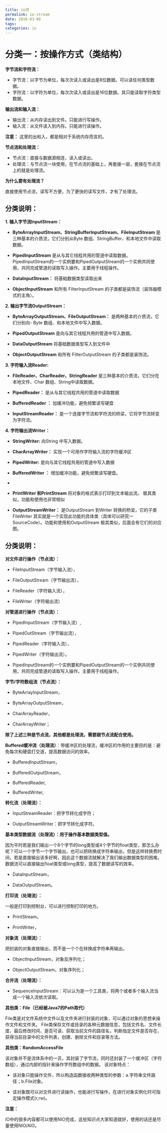 ```yaml
---
title: io流
permalink: io-stream
date: 2018-03-06
tags:
categories: io
---
```

# 分类一：按操作方式（类结构）
**字节流和字符流：**
- 字节流：以字节为单位，每次次读入或读出是8位数据。可以读任何类型数据。
- 字符流：以字符为单位，每次次读入或读出是16位数据。其只能读取字符类型数据。

<!--more-->

**输出流和输入流：**
- 输出流：从内存读出到文件。只能进行写操作。
- 输入流：从文件读入到内存。只能进行读操作。

**注意：** 这里的出和入，都是相对于系统内存而言的。

**节点流和处理流：**
- 节点流：直接与数据源相连，读入或读出。
- 处理流：与节点流一块使用，在节点流的基础上，再套接一层，套接在节点流上的就是处理流。

**为什么要有处理流？**

直接使用节点流，读写不方便，为了更快的读写文件，才有了处理流。



## 分类说明：
**1. 输入字节流InputStream：**
- **ByteArrayInputStream、StringBufferInputStream、FileInputStream** 是三种基本的介质流，它们分别从Byte 数组、StringBuffer、和本地文件中读取数据。

- **PipedInputStream** 是从与其它线程共用的管道中读取数据。PipedInputStream的一个实例要和PipedOutputStream的一个实例共同使用，共同完成管道的读取写入操作。主要用于线程操作。

- **DataInputStream：** 将基础数据类型读取出来

- **ObjectInputStream** 和所有 FilterInputStream 的子类都是装饰流（装饰器模式的主角）。

**2. 输出字节流OutputStream：**
- **ByteArrayOutputStream、FileOutputStream：** 是两种基本的介质流，它们分别向- Byte 数组、和本地文件中写入数据。

- **PipedOutputStream** 是向与其它线程共用的管道中写入数据。

- **DataOutputStream** 将基础数据类型写入到文件中

- **ObjectOutputStream** 和所有 FilterOutputStream 的子类都是装饰流。



**3. 字符输入流Reader:**
- **FileReader、CharReader、StringReader** 是三种基本的介质流，它们分在本地文件、Char 数组、String中读取数据。

- **PipedReader：** 是从与其它线程共用的管道中读取数据

- **BufferedReader ：** 加缓冲功能，避免频繁读写硬盘

- **InputStreamReader：** 是一个连接字节流和字符流的桥梁，它将字节流转变为字符流。


**4. 字符输出流Writer：**

- **StringWriter:** 向String 中写入数据。

- **CharArrayWriter：** 实现一个可用作字符输入流的字符缓冲区

- **PipedWriter:** 是向与其它线程共用的管道中写入数据

- **BufferedWriter ：** 增加缓冲功能，避免频繁读写硬盘。
- 
- **PrintWriter 和PrintStream** 将对象的格式表示打印到文本输出流。 极其类似，功能和使用也非常相似

- **OutputStreamWriter：** 是OutputStream 到Writer 转换的桥梁，它的子类FileWriter 其实就是一个实现此功能的具体类（具体可以研究一SourceCode）。功能和使用和OutputStream 极其类似，后面会有它们的对应图。


## 分类说明：

**对文件进行操作（节点流）：**

- FileInputStream（字节输入流），

- FileOutputStream（字节输出流），

- FileReader（字符输入流），

- FileWriter（字符输出流）

**对管道进行操作（节点流）：**

- PipedInputStream（字节输入流）,

- PipedOutStream（字节输出流），

- PipedReader（字符输入流），

- PipedWriter（字符输出流）。

- PipedInputStream的一个实例要和PipedOutputStream的一个实例共同使用，共同完成管道的读取写入操作。主要用于线程操作。

**字节/字符数组流（节点流）：**

- ByteArrayInputStream，

- ByteArrayOutputStream，

- CharArrayReader，

- CharArrayWriter；

**除了上述三种是节点流，其他都是处理流，需要跟节点流配合使用。**

**Buffered缓冲流（处理流）**：带缓冲区的处理流，缓冲区的作用的主要目的是：避免每次和硬盘打交道，提高数据访问的效率。

- BufferedInputStream，

- BufferedOutputStream，

- BufferedReader,

- BufferedWriter,

**转化流（处理流）：**

- InputStreamReader：把字节转化成字符；

- OutputStreamWriter：把字节转化成字符。

**基本类型数据流（处理流）：用于操作基本数据类型值。**

因为平时若是我们输出一个8个字节的long类型或4个字节的float类型，那怎么办呢？可以一个字节一个字节输出，也可以把转换成字符串输出，但是这样转换费时间，若是直接输出该多好啊，因此这个数据流就解决了我们输出数据类型的困难。数据流可以直接输出float类型或long类型，提高了数据读写的效率。

- DataInputStream，

- DataOutputStream。

**打印流（处理流）：**

一般是打印到控制台，可以进行控制打印的地方。

- PrintStream，

- PrintWriter，

**对象流（处理流）：**

把封装的对象直接输出，而不是一个个在转换成字符串再输出。

- ObjectInputStream，对象反序列化；

- ObjectOutputStream，对象序列化；

**合并流（处理流）：**

- SequenceInputStream：可以认为是一个工具类，将两个或者多个输入流当成一个输入流依次读取。

**其他类：File（已经被Java7的Path取代）**

File类是对文件系统中文件以及文件夹进行封装的对象，可以通过对象的思想来操作文件和文件夹。 File类保存文件或目录的各种元数据信息，包括文件名、文件长度、最后修改时间、是否可读、获取当前文件的路径名，判断指定文件是否存在、获得当前目录中的文件列表，创建、删除文件和目录等方法。

**其他类：RandomAccessFile**

该对象并不是流体系中的一员，其封装了字节流，同时还封装了一个缓冲区（字符数组），通过内部的指针来操作字符数组中的数据。 该对象特点：

- 该对象只能操作文件，所以构造函数接收两种类型的参数：a.字符串文件路径；b.File对象。

- 该对象既可以对文件进行读操作，也能进行写操作，在进行对象实例化时可指定操作模式(r,rw)。

**注意：**

IO中的很多内容都可以使用NIO完成，这些知识点大家知道就好，使用的话还是尽量使用NIO/AIO。